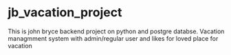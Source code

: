 # jb_vacation_project
This is john bryce backend project on python and postgre databse. Vacation managmment system with admin/regular user  and likes for loved place for vacation
